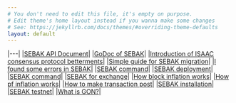 ```yaml
---
# You don't need to edit this file, it's empty on purpose.
# Edit theme's home layout instead if you wanna make some changes
# See: https://jekyllrb.com/docs/themes/#overriding-theme-defaults
layout: default
---
```


|---|
|[SEBAK API Document](https://bosnet.github.io/sebak)|
|[GoDoc of SEBAK](https://godoc.org/boscoin.io/sebak)|
|[Introduction of ISAAC consensus protocol betterments](/introduction-isaac-consensus-protocol-betterment/)|
|[Simple guide for SEBAK migration](/simple-guide-for-sebak-migration/)|
|[I found some errors in SEBAK](/I-find-some-errors-in-sebak/)|
|[SEBAK command](/SEBAK-command/)|
|[SEBAK deployment](/SEBAK-deployment/)|
|[SEBAK command](/SEBAK-deployment-standalone/)|
|[SEBAK for exchange](/SEBAK-for-exchange/)|
|[How block inflation works](/how-block-inflation-works/)|
|[How pf inflation works](/how-pf-inflation-works/)|
|[How to make transaction post](/how-to-make-transaction-post/)|
|[SEBAK installation](/SEBAK-installation/)|
|[SEBAK testnet](/SEBAK-testnet/)|
|[What is GON?](/what-is-gon/)|
